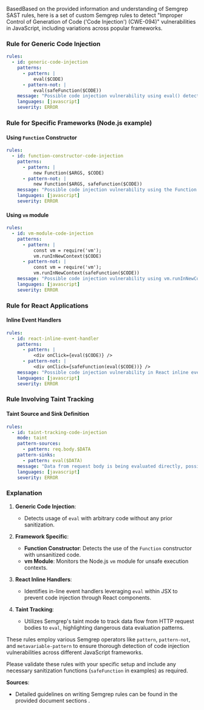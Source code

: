 BasedBased on the provided information and understanding of Semgrep SAST rules, here is a set of custom Semgrep rules to detect "Improper Control of Generation of Code ('Code Injection') (CWE-094)" vulnerabilities in JavaScript, including variations across popular frameworks.

### Rule for Generic Code Injection

```yaml
rules:
  - id: generic-code-injection
    patterns:
      - pattern: |
          eval($CODE)
      - pattern-not: |
          eval(safeFunction($CODE))
    message: "Possible code injection vulnerability using eval() detected."
    languages: [javascript]
    severity: ERROR
```

### Rule for Specific Frameworks (Node.js example)

#### Using `Function` Constructor

```yaml
rules:
  - id: function-constructor-code-injection
    patterns:
      - pattern: |
          new Function($ARGS, $CODE)
      - pattern-not: |
          new Function($ARGS, safeFunction($CODE))
    message: "Possible code injection vulnerability using the Function constructor detected."
    languages: [javascript]
    severity: ERROR
```

#### Using `vm` module

```yaml
rules:
  - id: vm-module-code-injection
    patterns:
      - pattern: |
          const vm = require('vm');
          vm.runInNewContext($CODE)
      - pattern-not: |
          const vm = require('vm');
          vm.runInNewContext(safeFunction($CODE))
    message: "Possible code injection vulnerability using vm.runInNewContext detected."
    languages: [javascript]
    severity: ERROR
```

### Rule for React Applications

#### Inline Event Handlers

```yaml
rules:
  - id: react-inline-event-handler
    patterns:
      - pattern: |
          <div onClick={eval($CODE)} />
      - pattern-not: |
          <div onClick={safeFunction(eval($CODE))} />
    message: "Possible code injection vulnerability in React inline event handler using eval detected."
    languages: [javascript]
    severity: ERROR
```

### Rule Involving Taint Tracking

#### Taint Source and Sink Definition

```yaml
rules:
  - id: taint-tracking-code-injection
    mode: taint
    pattern-sources:
      - pattern: req.body.$DATA
    pattern-sinks:
      - pattern: eval($DATA)
    message: "Data from request body is being evaluated directly, possible code injection."
    languages: [javascript]
    severity: ERROR
```

### Explanation

1. **Generic Code Injection**:
   - Detects usage of `eval` with arbitrary code without any prior sanitization.

2. **Framework Specific**:
   - **Function Constructor**: Detects the use of the `Function` constructor with unsanitized code.
   - **vm Module**: Monitors the Node.js `vm` module for unsafe execution contexts.

3. **React Inline Handlers**:
   - Identifies in-line event handlers leveraging `eval` within JSX to prevent code injection through React components.

4. **Taint Tracking**:
   - Utilizes Semgrep's taint mode to track data flow from HTTP request bodies to `eval`, highlighting dangerous data evaluation patterns.

These rules employ various Semgrep operators like `pattern`, `pattern-not`, and `metavariable-pattern` to ensure thorough detection of code injection vulnerabilities across different JavaScript frameworks.

Please validate these rules with your specific setup and include any necessary sanitization functions (`safeFunction` in examples) as required.

**Sources**:
- Detailed guidelines on writing Semgrep rules can be found in the provided document sections    .